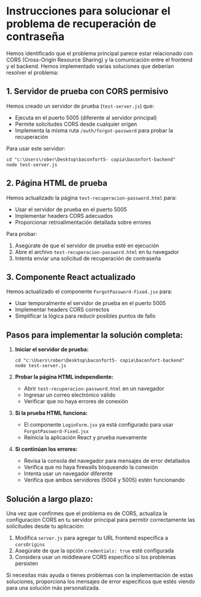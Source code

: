 # Instrucciones para solucionar el problema de recuperación de contraseña

Hemos identificado que el problema principal parece estar relacionado con CORS (Cross-Origin Resource Sharing) y la comunicación entre el frontend y el backend. Hemos implementado varias soluciones que deberían resolver el problema:

## 1. Servidor de prueba con CORS permisivo

Hemos creado un servidor de prueba (`test-server.js`) que:
- Ejecuta en el puerto 5005 (diferente al servidor principal)
- Permite solicitudes CORS desde cualquier origen
- Implementa la misma ruta `/auth/forgot-password` para probar la recuperación

Para usar este servidor:
```
cd "c:\Users\rober\Desktop\baconfort5- copia\baconfort-backend"
node test-server.js
```

## 2. Página HTML de prueba

Hemos actualizado la página `test-recuperacion-password.html` para:
- Usar el servidor de prueba en el puerto 5005
- Implementar headers CORS adecuados
- Proporcionar retroalimentación detallada sobre errores

Para probar:
1. Asegúrate de que el servidor de prueba esté en ejecución
2. Abre el archivo `test-recuperacion-password.html` en tu navegador
3. Intenta enviar una solicitud de recuperación de contraseña

## 3. Componente React actualizado

Hemos actualizado el componente `ForgotPassword-Fixed.jsx` para:
- Usar temporalmente el servidor de prueba en el puerto 5005
- Implementar headers CORS correctos
- Simplificar la lógica para reducir posibles puntos de fallo

## Pasos para implementar la solución completa:

1. **Iniciar el servidor de prueba:**
   ```
   cd "c:\Users\rober\Desktop\baconfort5- copia\baconfort-backend"
   node test-server.js
   ```

2. **Probar la página HTML independiente:**
   - Abrir `test-recuperacion-password.html` en un navegador
   - Ingresar un correo electrónico válido
   - Verificar que no haya errores de conexión

3. **Si la prueba HTML funciona:**
   - El componente `LoginForm.jsx` ya está configurado para usar `ForgotPassword-Fixed.jsx`
   - Reinicia la aplicación React y prueba nuevamente

4. **Si continúan los errores:**
   - Revisa la consola del navegador para mensajes de error detallados
   - Verifica que no haya firewalls bloqueando la conexión
   - Intenta usar un navegador diferente
   - Verifica que ambos servidores (5004 y 5005) estén funcionando

## Solución a largo plazo:

Una vez que confirmes que el problema es de CORS, actualiza la configuración CORS en tu servidor principal para permitir correctamente las solicitudes desde tu aplicación:

1. Modifica `server.js` para agregar tu URL frontend específica a `corsOrigins`
2. Asegúrate de que la opción `credentials: true` esté configurada
3. Considera usar un middleware CORS específico si los problemas persisten

Si necesitas más ayuda o tienes problemas con la implementación de estas soluciones, proporciona los mensajes de error específicos que estés viendo para una solución más personalizada.

